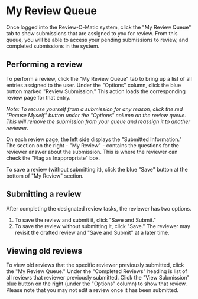# My Review Queue

Once logged into the Review-O-Matic system, click the "My Review Queue" tab to show submissions that are assigned to you for review. From this queue, you will be able to access your pending submissions to review, and completed submissions in the system.

## Performing a review

To perform a review, click the "My Review Queue" tab to bring up a list of all entries assigned to the user. Under the "Options" column, click the blue button marked "Review Submission." This action loads the corresponding review page for that entry.

<i>Note: To recuse yourself from a submission for any reason, click the red "Recuse Myself" button under the "Options" column on the review queue. This will remove the submission from your queue and reassign it to another reviewer.</i>

On each review page, the left side displays the "Submitted Information." The section on the right - "My Review" - contains the questions for the reviewer answer about the submission. This is where the reviewer can check the "Flag as Inappropriate" box.

To save a review (without submitting it), click the blue "Save" button at the bottom of "My Review" section.


## Submitting a review

After completing the designated review tasks, the reviewer has two options.
1. To save the review and submit it, click "Save and Submit." 
2. To save the review without submitting it, click "Save." The reviewer may revisit the drafted review and "Save and Submit" at a later time. 


## Viewing old reviews

To view old reviews that the specific reviewer previously submitted, click the "My Review Queue." Under the "Completed Reviews" heading is list of all reviews that reviewer previously submitted. Click the "View Submission" blue button on the right (under the "Options" column) to show that review. Please note that you may not edit a review once it has been submitted.
